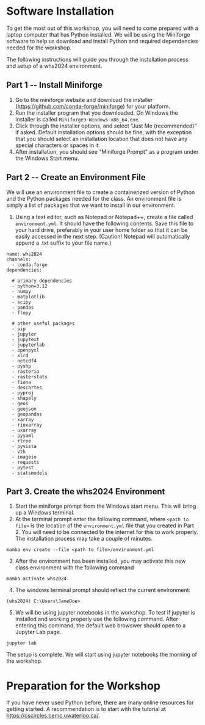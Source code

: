 # Software Installation
To get the most out of this workshop, you will need to come prepared with a laptop computer that has Python installed.  We will be using the Miniforge software to help us download and install Python and required dependencies needed for the workshop.  

The following instructions will guide you through the installation process and setup of a whs2024 environment.

## Part 1 -- Install Miniforge
1. Go to the miniforge website and download the installer (https://github.com/conda-forge/miniforge) for your platform.
2. Run the installer program that you downloaded.  On Windows the installer is called `Miniforge3-Windows-x86_64.exe`.
3. Click through the installer options, and select "Just Me (recommended)" if asked.  Default installation options should be fine, with the exception that you should select an installation location that does not have any special characters or spaces in it.
4. After installation, you should see "Miniforge Prompt" as a program under the Windows Start menu.

## Part 2 -- Create an Environment File
We will use an environment file to create a containerized version of Python and the Python packages needed for the class.  An environment file is simply a list of packages that we want to install in our environment.

1. Using a text editor, such as Notepad or Notepad++, create a file called `environment.yml`.  It should have the following 
contents.  Save this file to your hard drive, preferably in your user home folder so that it can be easily accessed in the next step. (Caution!  Notepad will automatically append a .txt suffix to your file name.)

```
name: whs2024
channels:
  - conda-forge
dependencies:

  # primary dependencies
  - python=3.12
  - numpy
  - matplotlib
  - scipy
  - pandas
  - flopy

  # other useful packages
  - pip
  - jupyter
  - jupytext
  - jupyterlab
  - openpyxl
  - xlrd
  - netcdf4
  - pyshp
  - rasterio
  - rasterstats
  - fiona
  - descartes
  - pyproj
  - shapely
  - geos
  - geojson
  - geopandas
  - xarray
  - rioxarray
  - uxarray
  - pyyaml
  - rtree
  - pyvista
  - vtk
  - imageio
  - requests
  - pytest
  - statsmodels
```

## Part 3.  Create the whs2024 Environment

1. Start the miniforge prompt from the Windows start menu.  This will bring up a Windows terminal.
2. At the terminal prompt enter the following command, where `<path to file>` is the location of the `environment.yml` file that you created in Part 2.  You will need to be connected to the internet for this to work properly.  The installation process may take a couple of minutes.
```
mamba env create --file <path to file>/environment.yml
```
3.  After the environment has been installed, you may activate this new class environment with the following command
```
mamba activate whs2024
```
4.  The windows terminal prompt should reflect the current environment:
```
(whs2024) C:\Users\JaneDoe>
```
5.  We will be using jupyter notebooks in the workshop.  To test if jupyter is installed and working properly use the following command.  After entering this command, the default web browswer should open to a Jupyter Lab page.
```
jupyter lab
```

The setup is complete.  We will start using jupyter notebooks the morning of the workshop.

# Preparation for the Workshop
If you have never used Python before, there are many online resources for getting started.  A recommendation is to start with the tutorial at https://cscircles.cemc.uwaterloo.ca/.